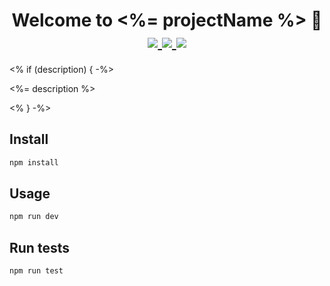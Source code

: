 <h1 align="center">
Welcome to <%= projectName %> 👋
<br>
<a href="https://npm.im/<%= projectName %>">
  <img src="https://badgen.net/npm/v/<%= projectName %>">
</a> 
<a href="https://npm.im/<%= projectName %>">
  <img src="https://badgen.net/github/stars/<%= userName %>/<%= projectName %>">
</a>
<a href="https://npm.im/<%= projectName %>">
  <img src="https://badgen.net/npm/license/<%= projectName %>">
</a>
</h1>

<% if (description) { -%>
><p align="center">
<%= description %>
</p>
<% } -%>


## Install

```sh
npm install
```

## Usage

```sh
npm run dev
```

## Run tests

```sh
npm run test
```

